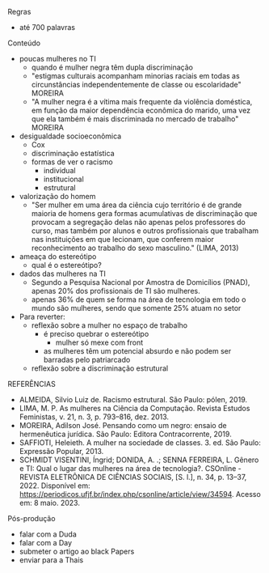 Regras
- até 700 palavras

Conteúdo
- poucas mulheres no TI
  - quando é mulher negra têm dupla discriminação
  - "estigmas culturais acompanham minorias raciais em todas as circunstâncias independentemente de classe ou escolaridade" MOREIRA
  - "A mulher negra é a vítima mais frequente da violência doméstica, em função da maior dependência econômica do marido, uma vez que ela também é mais discriminada no mercado de trabalho" MOREIRA
- desigualdade socioeconômica
  - Cox
  - discriminação estatística
  - formas de ver o racismo
    - individual
    - institucional
    - estrutural
- valorização do homem
  - "Ser mulher em uma área da ciência cujo território é de grande maioria de homens gera formas acumulativas de discriminação que provocam a segregação delas não apenas pelos professores do curso, mas também por alunos e outros profissionais que trabalham nas instituições em que lecionam, que conferem maior reconhecimento ao trabalho do sexo masculino." (LIMA, 2013)
- ameaça do estereótipo
  - qual é o estereótipo?
- dados das mulheres na TI
  - Segundo a Pesquisa Nacional por Amostra de Domicílios (PNAD), apenas 20% dos profissionais de TI são mulheres.
  - apenas 36% de quem se forma na área de tecnologia em todo o mundo são mulheres, sendo que somente 25% atuam no setor
- Para reverter:
  - reflexão sobre a mulher no espaço de trabalho
    - é preciso quebrar o estereótipo
      - mulher só mexe com front
    - as mulheres têm um potencial absurdo e não podem ser barradas pelo patriarcado
  - reflexão sobre a discriminação estrutural

REFERÊNCIAS
- ALMEIDA, Silvio Luiz de. Racismo estrutural. São Paulo: pólen, 2019.
- LIMA, M. P. As mulheres na Ciência da Computação. Revista Estudos Feministas, v. 21, n. 3, p. 793–816, dez. 2013.
- MOREIRA, Adilson José. Pensando como um negro: ensaio de hermenêutica jurídica. São Paulo: Editora Contracorrente, 2019.
- SAFFIOTI, Heleieth. A mulher na sociedade de classes. 3. ed. São Paulo: Expressão Popular, 2013.
- SCHMIDT VISENTINI, Íngrid; DONIDA, A. .; SENNA FERREIRA, L. Gênero e TI: Qual o lugar das mulheres na área de tecnologia?. CSOnline - REVISTA ELETRÔNICA DE CIÊNCIAS SOCIAIS, [S. l.], n. 34, p. 13–37, 2022. Disponível em: https://periodicos.ufjf.br/index.php/csonline/article/view/34594. Acesso em: 8 maio. 2023.

Pós-produção
- falar com a Duda
- falar com a Day
- submeter o artigo ao black Papers
- enviar para a Thais